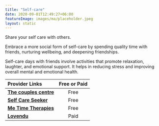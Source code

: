 ```yaml
---
title: "Self-care"
date: 2020-09-01T12:49:27+06:00
featureImage: images/ma/placeholder.jpeg
layout: static
---
```


Share your self care with others.

Embrace a more social form of self-care by spending quality time with friends, nurturing wellbeing, and deepening friendships.

Self-care days with friends involve activities that promote relaxation, laughter, and emotional support. It helps in reducing stress and improving overall mental and emotional health.

| Provider Links      | Free or Paid  |  
| :-----------          | :--------------:      |  
| [**The couples centre**](https://www.thecouplescenter.org/why-self-care-is-so-important-for-longevity-and-wellness/) | Free | 
| [**Self Care Seeker**](https://selfcareseeker.com/self-care-ideas-with-friends/) | Free | 
| [**Me Time Therapies**](https://www.me-time-therapy.co.uk/me-time-activities-to-try/) | Free | 
| [**Lovendu**](https://www.awin1.com/cread.php?awinmid=25994&awinaffid=1198638&ued=https%3A%2F%2Flovendu.co.uk%2F) | Paid | 
  

<br/><br/>






